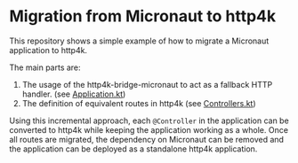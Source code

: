 # Migration from Micronaut to http4k

This repository shows a simple example of how to migrate a Micronaut application to http4k.

The main parts are:
1. The usage of the http4k-bridge-micronaut to act as a fallback HTTP handler. (see [Application.kt](src/main/kotlin/example/Application.kt#L13))
2. The definition of equivalent routes in http4k (see [Controllers.kt](src/main/kotlin/example/Controllers.kt#L24))

Using this incremental approach, each `@Controller` in the application can be converted to http4k while keeping the application working as a whole. Once all routes are migrated, the dependency on Micronaut can be removed and the application can be deployed as a standalone http4k application.

